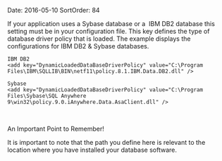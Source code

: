 Date: 2016-05-10
SortOrder: 84

If your application uses a Sybase database or a  IBM DB2 database this setting must be in your configuration file. This key defines the type of database driver policy that is loaded. The example displays the configurations for IBM DB2 & Sybase databases.

```
IBM DB2
<add key="DynamicLoadedDataBaseDriverPolicy" value="C:\Program
Files\IBM\SQLLIB\BIN\netf11\policy.8.1.IBM.Data.DB2.dll" />
 
Sybase
<add key="DynamicLoadedDataBaseDriverPolicy" value="C:\Program
Files\Sybase\SQL Anywhere
9\win32\policy.9.0.iAnywhere.Data.AsaClient.dll" />
```

 

An Important Point to Remember!

It is important to note that the path you define here is relevant to the location where you have installed your database software.

 
